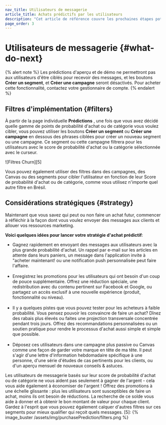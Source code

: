 ```yaml
---
nav_title: Utilisateurs de messagerie
article_title: Achats prédictifs par les utilisateurs
description: "Cet article de référence couvre les prochaines étapes potentielles après avoir créé une prévision d'achat, comme l'implémentation de filtres et les considérations stratégiques."
page_order: 3
---
```


# Utilisateurs de messagerie {#what-do-next}

{% alert note %}
Les prédictions d'aperçu et de démo ne permettront pas aux utilisateurs d'être ciblés pour recevoir des messages, et les boutons __Créer un segment__, et __Créer une campagne__ seront désactivés. Pour acheter cette fonctionnalité, contactez votre gestionnaire de compte.
{% endalert %}

## Filtres d'implémentation {#filters}

À partir de la page individuelle __Prédictions__ , une fois que vous avez décidé quelle gamme de points de probabilité d'achat ou de catégorie vous voulez cibler, vous pouvez utiliser les boutons __Créer un segment__ ou __Créer une campagne__ en dessous des phrases ciblées pour créer un nouveau segment ou une campagne. Ce segment ou cette campagne filtrera pour les utilisateurs avec le score de probabilité d'achat ou la catégorie sélectionnée avec le curseur.

!\[Filtres Churn\]\[5\]

Vous pouvez également utiliser des filtres dans des campagnes, des Canvas ou des segments pour cibler l'utilisateur en fonction de leur Score de probabilité d'achat ou de catégorie, comme vous utilisez n'importe quel autre filtre en Brésil.

## Considérations stratégiques {#strategy}

Maintenant que vous savez qui peut ou non faire un achat futur, commencer à réfléchir à la façon dont vous voulez envoyer des messages aux clients et allouer vos ressources marketing.

__Voici quelques idées pour lancer votre stratégie d'achat prédictif__:

- Gagnez rapidement en envoyant des messages aux utilisateurs avec la plus grande probabilité d'achat. Un rappel par e-mail sur les articles en attente dans leurs paniers, un message dans l'application invite à "acheter maintenant! ou une notification push personnalisée peut faire l'affaire.<br><br>
- Enregistrez les promotions pour les utilisateurs qui ont besoin d'un coup de pouce supplémentaire. Offrez une réduction spéciale, une redistribution avec du contenu pertinent sur Facebook et Google, ou partagez un accès exclusif à une nouvelle expérience (produit, fonctionnalité ou niveau).<br><br>
- Il y a quelques pistes que vous pouvez tester pour les acheteurs à faible probabilité. Vous pensez pouvoir les convaincre de faire un achat? Dînez des rabais plus élevés ou faites une projection transversale concentrée pendant trois jours. Offrez des recommandations personnalisées ou un soutien pratique pour rendre le processus d'achat aussi simple et simple que possible.<br><br>
- Déposez ces utilisateurs dans une campagne plus passive ou Canvas comme une façon de garder votre marque en tête de ma tête. Il peut s'agir d'une lettre d'information hebdomadaire spécifique à une personne, d'une série d'études de cas pertinents pour les clients, ou d'un aperçu mensuel de nouveaux conseils & astuces.

Les utilisateurs de messagerie basés sur leur score de probabilité d'achat ou de catégorie ne vous aident pas seulement à gagner de l'argent - cela vous aide également à économiser de l'argent ! Offrez des promotions à une échelle glissante : plus les utilisateurs sont susceptibles de faire un achat, moins ils ont besoin de réductions. La recherche de ce solde vous aide à donner et à obtenir le bon montant de valeur pour chaque client. Gardez à l'esprit que vous pouvez également calquer d'autres filtres sur ces segments pour mieux qualifier qui reçoit quels messages.
[5]: {% image_buster /assets/img/purchasePrediction/filters.png %}
